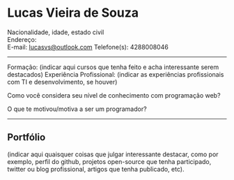 # Lucas Vieira de Souza

Nacionalidade, idade, estado civil  
Endereço:  
E-mail:  lucasvs@outlook.com
Telefone(s): 4288008046
 
---
Formação: (indicar aqui cursos que tenha feito e acha interessante serem destacados)
Experiência Profissional: (indicar as experiências profissionais com TI e desenvolvimento, se houver)

Como você considera seu nível de conhecimento com programação web?

O que te motivou/motiva a ser um programador?

---
## Portfólio
(indicar aqui quaisquer coisas que julgar interessante destacar, como por exemplo, perfil do github, projetos open-source que tenha participado, twitter ou blog profissional, artigos que tenha publicado, etc).

